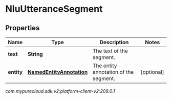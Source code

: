 # NluUtteranceSegment


## Properties

| Name | Type | Description | Notes |
| ------------ | ------------- | ------------- | ------------- |
| **text** | **String** | The text of the segment. |  |
| **entity** | [**NamedEntityAnnotation**](NamedEntityAnnotation) | The entity annotation of the segment. |  [optional] |




_com.mypurecloud.sdk.v2:platform-client-v2:209.0.1_
